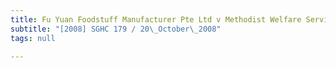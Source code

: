 ```yaml
---
title: Fu Yuan Foodstuff Manufacturer Pte Ltd v Methodist Welfare Services
subtitle: "[2008] SGHC 179 / 20\_October\_2008"
tags: null

---
```


